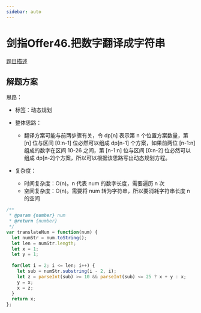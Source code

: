 ```yaml
---
sidebar: auto
---
```


# 剑指Offer46.把数字翻译成字符串
[题目描述](https://leetcode.cn/leetbook/read/illustrate-lcof/5jd1tc/)

## 解题方案

思路：
- 标签：动态规划
- 整体思路：
  - 翻译方案可能与前两步骤有关，令 dp[n] 表示第 n 个位置方案数量，第 [n] 位与区间 [0:n-1] 位必然可以组成 dp[n-1] 个方案，如果前两位 [n-1:n] 组成的数字在区间 10-26 之间，第 [n-1:n] 位与区间 [0:n-2] 位必然可以组成 dp[n-2]个方案，所以可以根据该思路写出动态规划方程。

- 复杂度：
  - 时间复杂度：O(n)。n 代表 num 的数字长度，需要遍历 n 次
  - 空间复杂度：O(n)。需要将 num 转为字符串，所以要消耗字符串长度 n 的空间

```js
/**
 * @param {number} num
 * @return {number}
 */
var translateNum = function(num) {
  let numStr = num.toString();
  let len = numStr.length;
  let x = 1;
  let y = 1;
  
  for(let i = 2; i <= len; i++) {
    let sub = numStr.substring(i - 2, i);
    let z = parseInt(sub) >= 10 && parseInt(sub) <= 25 ? x + y : x;
    y = x;
    x = z;
  }
  return x;
};
```